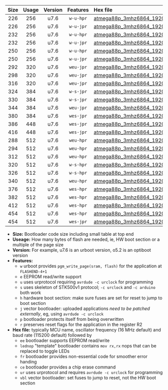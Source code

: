 |Size|Usage|Version|Features|Hex file|
|:-:|:-:|:-:|:-:|:--|
|226|256|u7.6|`w-u-hpr`|[atmega88p_3mhz6864_19200bps_ur.hex](https://raw.githubusercontent.com/stefanrueger/urboot/main/atmega88p_3mhz6864_19200bps_ur.hex)|
|226|256|u7.6|`w-u-jpr`|[atmega88p_3mhz6864_19200bps_ur_vbl.hex](https://raw.githubusercontent.com/stefanrueger/urboot/main/atmega88p_3mhz6864_19200bps_ur_vbl.hex)|
|232|256|u7.6|`w-u-hpr`|[atmega88p_3mhz6864_19200bps_lednop_ur.hex](https://raw.githubusercontent.com/stefanrueger/urboot/main/atmega88p_3mhz6864_19200bps_lednop_ur.hex)|
|232|256|u7.6|`w-u-jpr`|[atmega88p_3mhz6864_19200bps_lednop_ur_vbl.hex](https://raw.githubusercontent.com/stefanrueger/urboot/main/atmega88p_3mhz6864_19200bps_lednop_ur_vbl.hex)|
|250|256|u7.6|`w-u-hpr`|[atmega88p_3mhz6864_19200bps_lednop_fr_ur.hex](https://raw.githubusercontent.com/stefanrueger/urboot/main/atmega88p_3mhz6864_19200bps_lednop_fr_ur.hex)|
|250|256|u7.6|`w-u-jpr`|[atmega88p_3mhz6864_19200bps_lednop_fr_ur_vbl.hex](https://raw.githubusercontent.com/stefanrueger/urboot/main/atmega88p_3mhz6864_19200bps_lednop_fr_ur_vbl.hex)|
|292|320|u7.6|`weu-jpr`|[atmega88p_3mhz6864_19200bps_ee_ur_vbl.hex](https://raw.githubusercontent.com/stefanrueger/urboot/main/atmega88p_3mhz6864_19200bps_ee_ur_vbl.hex)|
|298|320|u7.6|`weu-jpr`|[atmega88p_3mhz6864_19200bps_ee_lednop_ur_vbl.hex](https://raw.githubusercontent.com/stefanrueger/urboot/main/atmega88p_3mhz6864_19200bps_ee_lednop_ur_vbl.hex)|
|316|320|u7.6|`weu-jpr`|[atmega88p_3mhz6864_19200bps_ee_lednop_fr_ur_vbl.hex](https://raw.githubusercontent.com/stefanrueger/urboot/main/atmega88p_3mhz6864_19200bps_ee_lednop_fr_ur_vbl.hex)|
|324|384|u7.6|`w-s-jpr`|[atmega88p_3mhz6864_19200bps_vbl.hex](https://raw.githubusercontent.com/stefanrueger/urboot/main/atmega88p_3mhz6864_19200bps_vbl.hex)|
|330|384|u7.6|`w-s-jpr`|[atmega88p_3mhz6864_19200bps_lednop_vbl.hex](https://raw.githubusercontent.com/stefanrueger/urboot/main/atmega88p_3mhz6864_19200bps_lednop_vbl.hex)|
|344|384|u7.6|`weu-jpr`|[atmega88p_3mhz6864_19200bps_ee_lednop_fr_ce_ur_vbl.hex](https://raw.githubusercontent.com/stefanrueger/urboot/main/atmega88p_3mhz6864_19200bps_ee_lednop_fr_ce_ur_vbl.hex)|
|380|384|u7.6|`wes-jpr`|[atmega88p_3mhz6864_19200bps_ee_vbl.hex](https://raw.githubusercontent.com/stefanrueger/urboot/main/atmega88p_3mhz6864_19200bps_ee_vbl.hex)|
|386|448|u7.6|`wes-jpr`|[atmega88p_3mhz6864_19200bps_ee_lednop_vbl.hex](https://raw.githubusercontent.com/stefanrueger/urboot/main/atmega88p_3mhz6864_19200bps_ee_lednop_vbl.hex)|
|416|448|u7.6|`wes-jpr`|[atmega88p_3mhz6864_19200bps_ee_lednop_fr_vbl.hex](https://raw.githubusercontent.com/stefanrueger/urboot/main/atmega88p_3mhz6864_19200bps_ee_lednop_fr_vbl.hex)|
|288|512|u7.6|`weu-hpr`|[atmega88p_3mhz6864_19200bps_ee_ur.hex](https://raw.githubusercontent.com/stefanrueger/urboot/main/atmega88p_3mhz6864_19200bps_ee_ur.hex)|
|294|512|u7.6|`weu-hpr`|[atmega88p_3mhz6864_19200bps_ee_lednop_ur.hex](https://raw.githubusercontent.com/stefanrueger/urboot/main/atmega88p_3mhz6864_19200bps_ee_lednop_ur.hex)|
|312|512|u7.6|`weu-hpr`|[atmega88p_3mhz6864_19200bps_ee_lednop_fr_ur.hex](https://raw.githubusercontent.com/stefanrueger/urboot/main/atmega88p_3mhz6864_19200bps_ee_lednop_fr_ur.hex)|
|320|512|u7.6|`w-s-hpr`|[atmega88p_3mhz6864_19200bps.hex](https://raw.githubusercontent.com/stefanrueger/urboot/main/atmega88p_3mhz6864_19200bps.hex)|
|326|512|u7.6|`w-s-hpr`|[atmega88p_3mhz6864_19200bps_lednop.hex](https://raw.githubusercontent.com/stefanrueger/urboot/main/atmega88p_3mhz6864_19200bps_lednop.hex)|
|340|512|u7.6|`weu-hpr`|[atmega88p_3mhz6864_19200bps_ee_lednop_fr_ce_ur.hex](https://raw.githubusercontent.com/stefanrueger/urboot/main/atmega88p_3mhz6864_19200bps_ee_lednop_fr_ce_ur.hex)|
|376|512|u7.6|`wes-hpr`|[atmega88p_3mhz6864_19200bps_ee.hex](https://raw.githubusercontent.com/stefanrueger/urboot/main/atmega88p_3mhz6864_19200bps_ee.hex)|
|382|512|u7.6|`wes-hpr`|[atmega88p_3mhz6864_19200bps_ee_lednop.hex](https://raw.githubusercontent.com/stefanrueger/urboot/main/atmega88p_3mhz6864_19200bps_ee_lednop.hex)|
|412|512|u7.6|`wes-hpr`|[atmega88p_3mhz6864_19200bps_ee_lednop_fr.hex](https://raw.githubusercontent.com/stefanrueger/urboot/main/atmega88p_3mhz6864_19200bps_ee_lednop_fr.hex)|
|454|512|u7.6|`wes-hpr`|[atmega88p_3mhz6864_19200bps_ee_lednop_fr_ce.hex](https://raw.githubusercontent.com/stefanrueger/urboot/main/atmega88p_3mhz6864_19200bps_ee_lednop_fr_ce.hex)|
|454|512|u7.6|`wes-jpr`|[atmega88p_3mhz6864_19200bps_ee_lednop_fr_ce_vbl.hex](https://raw.githubusercontent.com/stefanrueger/urboot/main/atmega88p_3mhz6864_19200bps_ee_lednop_fr_ce_vbl.hex)|

- **Size:** Bootloader code size including small table at top end
- **Useage:** How many bytes of flash are needed, ie, HW boot section or a multiple of the page size
- **Version:** For example, u7.6 is an urboot version, o5.2 is an optiboot version
- **Features:**
  + `w` urboot provides `pgm_write_page(sram, flash)` for the application at `FLASHEND-4+1`
  + `e` EEPROM read/write support
  + `u` uses urprotocol requiring `avrdude -c urclock` for programming
  + `s` uses skeleton of STK500v1 protocol; `-c urclock` and `-c arduino` both work
  + `h` hardware boot section: make sure fuses are set for reset to jump to boot section
  + `j` vector bootloader: uploaded applications *need to be patched externally*, eg, using `avrdude -c urclock`
  + `p` bootloader protects itself from being overwritten
  + `r` preserves reset flags for the application in the register R2
- **Hex file:** typically MCU name, oscillator frequency (16 MHz default) and baud rate (115200 default) followed by
  + `ee` bootloader supports EEPROM read/write
  + `lednop` "template" bootloader contains `mov rx,rx` nops that can be replaced to toggle LEDs
  + `fr` bootloader provides non-essential code for smoother error handing
  + `ce` bootloader provides a chip erase command
  + `ur` uses urprotocol and requires `avrdude -c urclock` for programming
  + `vbl` vector bootloader: set fuses to jump to reset, not the HW boot section
